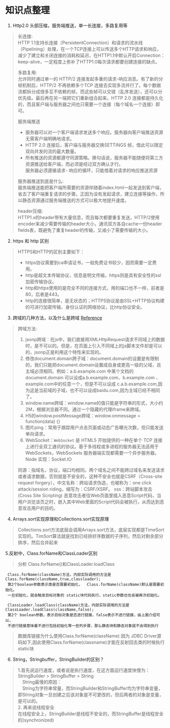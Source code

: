 # 知识点整理


1. Http2.0 头部压缩，服务端推送，单一长连接，多路复用等 
> 长连接:  
HTTP 1.1支持长连接（PersistentConnection）和请求的流水线（Pipelining）处理，在一个TCP连接上可以传送多个HTTP请求和响应，减少了建立和关闭连接的消耗和延迟，在HTTP1.1中默认开启Connection： keep-alive，一定程度上弥补了HTTP1.0每次请求都要创建连接的缺点。
>
> 多路复用:  
允许同时通过单一的 HTTP/2 连接发起多重的请求-响应消息。有了新的分帧机制后，HTTP/2 不再依赖多个TCP 连接去实现多流并行了。每个数据流都拆分成很多互不依赖的帧，而这些帧可以交错（乱序发送），还可以分优先级。最后再在另一端把它们重新组合起来。HTTP 2.0 连接都是持久化的，而且客户端与服务器之间也只需要一个连接（每个域名一个连接）即可。
> 
> 服务端推送  
>- 服务器可以对一个客户端请求发送多个响应。服务器向客户端推送资源无需客户端明确地请求。
>- HTTP 2.0 连接后，客户端与服务器交换SETTINGS 帧，借此可以限定双向并发的流的最大数量。
>- 所有推送的资源都遵守同源策略。换句话说，服务器不能随便将第三方资源推送给客户端，而必须是经过双方确认才行。  
服务器必须遵循请求- 响应的循环，只能借着对请求的响应推送资源
>
> 服务器推送到底是什么:  
服务端推送能把客户端所需要的资源伴随着index.html一起发送到客户端，省去了客户端重复请求的步骤。正因为没有发起请求，建立连接等操作，所以静态资源通过服务端推送的方式可以极大地提升速度。  
>
> header压缩:  
HTTP1.x的header带有大量信息，而且每次都要重复发送，HTTP/2使用encoder来减少需要传输的header大小，通讯双方各自cache一份header fields表，既避免了重复header的传输，又减小了需要传输的大小。
>

2. https 和 http 区别
>HTTPS和HTTP的区别主要如下：
>- https协议需要到ca申请证书，一般免费证书较少，因而需要一定费用。
>- http是超文本传输协议，信息是明文传输，https则是具有安全性的ssl加密传输协议。
>- http和https使用的是完全不同的连接方式，用的端口也不一样，前者是80，后者是443。
>- http的连接很简单，是无状态的；HTTPS协议是由SSL+HTTP协议构建的可进行加密传输、身份认证的网络协议，比http协议安全。
>

3. 跨域的几种方法，以及什么是跨域 [Reference](http://www.ruanyifeng.com/blog/2016/04/same-origin-policy.html)
> 跨域方法:
> 1. jsonp跨域：在js中，我们直接用XMLHttpRequest请求不同域上的数据时，是不可以的。但是，在页面上引入不同域上的js脚本文件却是可以的，jsonp正是利用这个特性来实现的。
> 2. 修改document.domain跨子域：document.domain的设置是有限制的，我们只能把document.domain设置成自身或更高一级的父域，且主域必须相同。例如：a.b.example.com 中某个文档的document.domain 可以设成a.b.example.com、b.example.com 、example.com中的任意一个，但是不可以设成 c.a.b.example.com,因为这是当前域的子域，也不可以设成baidu.com,因为主域已经不相同了。
> 3. window.name跨域：window.name的值只能是字符串的形式，大小约2M，根据浏览器不同。通过一个隐藏的代理iframe来跨域。
> 4. H5的window.postMessage跨域：window.onmessage = function(data) {}
> 5. 图片ping：常用于跟踪用户点击页面或动态广告曝光次数，但只能发送单向请求。
> 6. WebSocket：`WebSocket` 是 HTML5 开始提供的一种在单个 TCP 连接上进行全双工通讯的协议。基于多线程或多进程的服务器无法适用于 WebSockets，WebSockets 服务器端实现都需要一个异步服务器。Node 实现：Socket.IO
>
> 
>
>
>
> 同源：指域名，协议，端口均相同。两个域名之间不能跨过域名来发送请求或者请求数据，否则就是不安全的，这种不安全也就是CSRF（Cross-site request forgery），中文名称：跨站请求伪造，也被称为：one click attack/session riding，缩写为：CSRF/XSRF。
> xss：跨站脚本攻击(Cross Site Scripting) 恶意攻击者往Web页面里插入恶意Script代码，当用户浏览该页之时，嵌入其中Web里面的Script代码会被执行，从而达到恶意攻击用户的目的。  

4. Arrays.sort实现原理和Collections.sort实现原理
> Collections.sort方法底层会调用Arrays.sort方法，底层实现都是TimeSort实现的。TimSort算法就是找到已经排好序数据的子序列，然后对剩余部分排序，然后合并起来

5.反射中，Class.forName和ClassLoader区别
> 分析 Class.forName()和ClassLoader.loadClass
~~~
 Class.forName(className)方法，内部实际调用的方法是  Class.forName(className,true,classloader);
 第2个boolean参数表示类是否需要初始化，  Class.forName(className)默认是需要初始化。
 一旦初始化，就会触发目标对象的 static块代码执行，static参数也也会被再次初始化。
 
 ClassLoader.loadClass(className)方法，内部实际调用的方法是  ClassLoader.loadClass(className,false);
 第2个 boolean参数，表示目标对象是否进行链接，false表示不进行链接，由上面介绍可以，
 不进行链接意味着不进行包括初始化等一些列步骤，那么静态块和静态对象就不会得到执行
~~~
> 数据库链接为什么使用Class.forName(className)
>  因为 JDBC  Driver源码如下,因此使用Class.forName(classname)才能在反射回去类的时候执行static块

6. String，Stringbuffer，StringBuilder的区别？
>  1.首先说运行速度，或者说是执行速度，在这方面运行速度快慢为：StringBuilder > StringBuffer > String  
>　String最慢的原因：   
>　String为字符串常量，而StringBuilder和StringBuffer均为字符串变量，即String对象一旦创建之后该对象是不可更改的，但后两者的对象是变量，是可以的。  
>  2. 再来说线程安全  
>    在线程安全上，StringBuilder是线程不安全的，而StringBuffer是线程安全的(synchronized)

    
